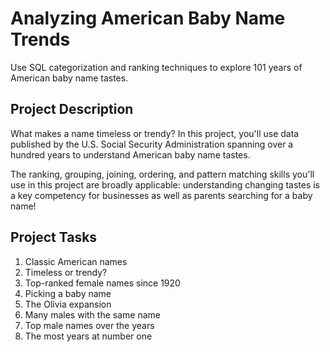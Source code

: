 # Analyzing American Baby Name Trends
Use SQL categorization and ranking techniques to explore 101 years of American baby name tastes.

## Project Description
What makes a name timeless or trendy? In this project, you'll use data published by the U.S. Social Security Administration spanning over a hundred years to understand American baby name tastes.

The ranking, grouping, joining, ordering, and pattern matching skills you'll use in this project are broadly applicable: understanding changing tastes is a key competency for businesses as well as parents searching for a baby name!

## Project Tasks
1. Classic American names
2. Timeless or trendy?
3. Top-ranked female names since 1920
4. Picking a baby name
5. The Olivia expansion
6. Many males with the same name
7. Top male names over the years
8. The most years at number one